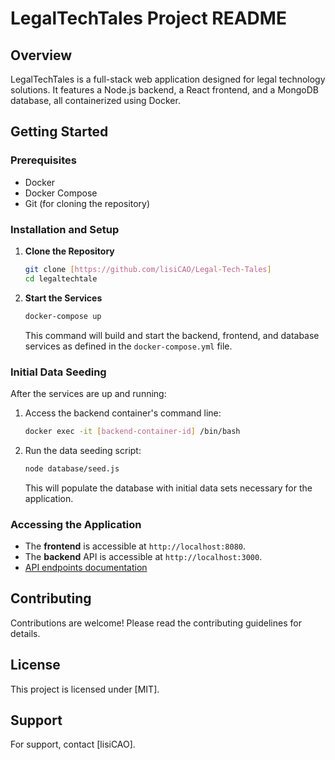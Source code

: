 # LegalTechTales Project README

## Overview

LegalTechTales is a full-stack web application designed for legal technology solutions. It features a Node.js backend, a React frontend, and a MongoDB database, all containerized using Docker.

## Getting Started

### Prerequisites

- Docker
- Docker Compose
- Git (for cloning the repository)

### Installation and Setup

1. **Clone the Repository**
   ```bash
   git clone [https://github.com/lisiCAO/Legal-Tech-Tales]
   cd legaltechtale
   ```

2. **Start the Services**
   ```bash
   docker-compose up
   ```

   This command will build and start the backend, frontend, and database services as defined in the `docker-compose.yml` file.

### Initial Data Seeding

After the services are up and running:

1. Access the backend container's command line:
   ```bash
   docker exec -it [backend-container-id] /bin/bash
   ```

2. Run the data seeding script:
   ```bash
   node database/seed.js
   ```

   This will populate the database with initial data sets necessary for the application.

### Accessing the Application

- The **frontend** is accessible at `http://localhost:8080`.
- The **backend** API is accessible at `http://localhost:3000`.
- [API endpoints documentation](https://documenter.getpostman.com/view/31315195/2s9YymHQc7) 

## Contributing

Contributions are welcome! Please read the contributing guidelines for details.

## License

This project is licensed under [MIT].

## Support

For support, contact [lisiCAO].

